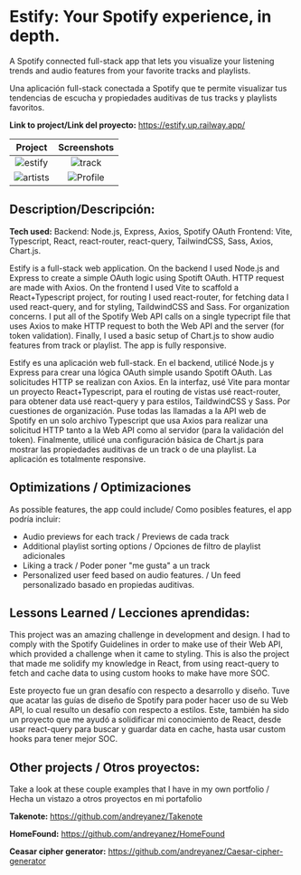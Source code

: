 # Estify: Your Spotify experience, in depth.

A Spotify connected full-stack app that lets you visualize your listening trends and audio features from your favorite tracks and playlists.

Una aplicación full-stack conectada a Spotify que te permite visualizar tus tendencias de escucha y propiedades auditivas de tus tracks y playlists favoritos.

**Link to project/Link del proyecto:** https://estify.up.railway.app/


 Project                        | Screenshots 
:-------------------------:|:-------------------------:
![estify](https://user-images.githubusercontent.com/39743205/207184028-e688c93a-5ee9-44ab-b536-ab302900ac29.PNG)  |  ![track](https://user-images.githubusercontent.com/39743205/207184543-3850f89c-7d18-48f2-be22-c369ac3cde0d.PNG)
![artists](https://user-images.githubusercontent.com/39743205/207185074-17a2e217-8ef8-4d31-9fee-6447746e97a3.PNG)  |  ![Profile](https://user-images.githubusercontent.com/39743205/207185096-1d601df9-f731-457c-8720-0ca62ef6bb17.PNG)

## Description/Descripción:

**Tech used:** 
Backend: Node.js, Express, Axios, Spotify OAuth
Frontend: Vite, Typescript, React, react-router, react-query, TailwindCSS, Sass, Axios, Chart.js.

Estify is a full-stack web application. On the backend I used Node.js and Express to create a simple OAuth logic using Spotift OAuth. HTTP request are made with Axios.
On the frontend I used Vite to scaffold a React+Typescript project, for routing I used react-router, for fetching data I used react-query, and for styling, TaildwindCSS and Sass.
For organization concerns. I put all of the Spotify Web API calls on a single typecript file that uses Axios to make HTTP request to both the Web API and the server (for token validation).
Finally, I used a basic setup of Chart.js to show audio features from track or playlist. The app is fully responsive.

Estify es una aplicación web full-stack. En el backend, utilicé Node.js y Express para crear una lógica OAuth simple usando Spotift OAuth. Las solicitudes HTTP se realizan con Axios.
En la interfaz, usé Vite para montar un proyecto React+Typescript, para el routing de vistas usé react-router, para obtener data usé react-query y para estilos, TaildwindCSS y Sass.
Por cuestiones de organización. Puse todas las llamadas a la API web de Spotify en un solo archivo Typescript que usa Axios para realizar una solicitud HTTP tanto a la Web API como al servidor (para la validación del token).
Finalmente, utilicé una configuración básica de Chart.js para mostrar las propiedades auditivas de un track o de una playlist. La aplicación es totalmente responsive.

## Optimizations / Optimizaciones

As possible features, the app could include/ Como posibles features, el app podría incluir:

- Audio previews for each track / Previews de cada track
- Additional playlist sorting options / Opciones de filtro de playlist adicionales
- Liking a track / Poder poner "me gusta" a un track
- Personalized user feed based on audio features. / Un feed personalizado basado en propiedas auditivas.

## Lessons Learned / Lecciones aprendidas:

This project was an amazing challenge in development and design. I had to comply with the Spotify Guidelines in order to make use of their Web API, which provided a challenge when it came to styling.
This is also the project that made me solidify my knowledge in React, from using react-query to fetch and cache data to using custom hooks to make have more SOC.

Este proyecto fue un gran desafío con respecto a desarrollo y diseño. Tuve que acatar las guías de diseño de Spotify para poder hacer uso de su Web API, lo cual resulto un desafío con respecto a estilos.
Este, también ha sido un proyecto que me ayudó a solidificar mi conocimiento de React, desde usar react-query para buscar y guardar data en cache, hasta usar custom hooks para tener mejor SOC.

## Other projects / Otros proyectos:

Take a look at these couple examples that I have in my own portfolio /
Hecha un vistazo a otros proyectos en mi portafolio

**Takenote:** https://github.com/andreyanez/Takenote

**HomeFound:** https://github.com/andreyanez/HomeFound

**Ceasar cipher generator:** https://github.com/andreyanez/Caesar-cipher-generator
